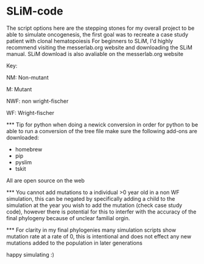 # SLiM-code
The script options here are the stepping stones for my overall project to be able to simulate oncogenesis, the first goal was to recreate a case study patient with clonal hematopoiesis
For beginners to SLiM, I'd highly recommend visiting the messerlab.org website and downloading the SLiM manual. 
SLiM download is also avaliable on the messerlab.org website 

Key: 

NM: Non-mutant

M: Mutant 

NWF: non wright-fischer

WF: Wright-fischer 

*** Tip for python when doing a newick conversion 
in order for python to be able to run a conversion of the tree file make sure the following add-ons are downloaded:
- homebrew
- pip 
- pyslim
- tskit
  
All are open source on the web

*** You cannot add mutations to a individual >0 year old in a non WF simulation, this can be negated by specifically adding a child to the simulation at the year you wish to add the mutation (check case study code), however there is potential for this to interfer with the accuracy of the final phylogeny because of unclear familial orgin. 

*** For clarity in my final phylogenies many simulation scripts show mutation rate at a rate of 0, this is intentional and does not effect any new mutations added to the population in later generations 

happy simulating :) 
